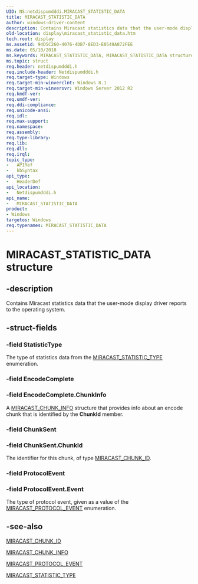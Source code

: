 ```yaml
---
UID: NS:netdispumdddi.MIRACAST_STATISTIC_DATA
title: MIRACAST_STATISTIC_DATA
author: windows-driver-content
description: Contains Miracast statistics data that the user-mode display driver reports to the operating system.
old-location: display\miracast_statistic_data.htm
tech.root: display
ms.assetid: 94D5C260-4076-4DB7-8ED3-E0549A872FEE
ms.date: 05/10/2018
ms.keywords: MIRACAST_STATISTIC_DATA, MIRACAST_STATISTIC_DATA structure [Display Devices], display.miracast_statistic_data, netdispumdddi/MIRACAST_STATISTIC_DATA
ms.topic: struct
req.header: netdispumdddi.h
req.include-header: Netdispumdddi.h
req.target-type: Windows
req.target-min-winverclnt: Windows 8.1
req.target-min-winversvr: Windows Server 2012 R2
req.kmdf-ver: 
req.umdf-ver: 
req.ddi-compliance: 
req.unicode-ansi: 
req.idl: 
req.max-support: 
req.namespace: 
req.assembly: 
req.type-library: 
req.lib: 
req.dll: 
req.irql: 
topic_type:
-	APIRef
-	kbSyntax
api_type:
-	HeaderDef
api_location:
-	Netdispumdddi.h
api_name:
-	MIRACAST_STATISTIC_DATA
product:
- Windows
targetos: Windows
req.typenames: MIRACAST_STATISTIC_DATA
---
```


# MIRACAST_STATISTIC_DATA structure


## -description


Contains Miracast statistics data that the user-mode display driver reports to the operating system.


## -struct-fields




### -field StatisticType

The type of statistics data from the <a href="https://msdn.microsoft.com/library/windows/hardware/dn265480">MIRACAST_STATISTIC_TYPE</a> enumeration.


### -field EncodeComplete


### -field EncodeComplete.ChunkInfo

A <a href="https://msdn.microsoft.com/library/windows/hardware/dn265473">MIRACAST_CHUNK_INFO</a> structure that provides info about an encode chunk that is identified by the <b>ChunkId</b> member.


### -field ChunkSent


### -field ChunkSent.ChunkId

The identifier for this chunk, of type <a href="https://msdn.microsoft.com/library/windows/hardware/dn265472">MIRACAST_CHUNK_ID</a>.


### -field ProtocolEvent


### -field ProtocolEvent.Event

The type of protocol event, given as a value of the <a href="https://msdn.microsoft.com/library/windows/hardware/dn265477">MIRACAST_PROTOCOL_EVENT</a> enumeration.


## -see-also




<a href="https://msdn.microsoft.com/library/windows/hardware/dn265472">MIRACAST_CHUNK_ID</a>



<a href="https://msdn.microsoft.com/library/windows/hardware/dn265473">MIRACAST_CHUNK_INFO</a>



<a href="https://msdn.microsoft.com/library/windows/hardware/dn265477">MIRACAST_PROTOCOL_EVENT</a>



<a href="https://msdn.microsoft.com/library/windows/hardware/dn265480">MIRACAST_STATISTIC_TYPE</a>
 

 

